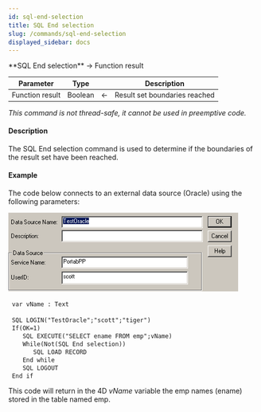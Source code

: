 ```yaml
---
id: sql-end-selection
title: SQL End selection
slug: /commands/sql-end-selection
displayed_sidebar: docs
---
```


<!--REF #_command_.SQL End selection.Syntax-->**SQL End selection**  -> Function result<!-- END REF-->
<!--REF #_command_.SQL End selection.Params-->
| Parameter | Type |  | Description |
| --- | --- | --- | --- |
| Function result | Boolean | &#8592; | Result set boundaries reached |

<!-- END REF-->

*This command is not thread-safe, it cannot be used in preemptive code.*


#### Description 

<!--REF #_command_.SQL End selection.Summary-->The SQL End selection command is used to determine if the boundaries of the result set have been reached.<!-- END REF--> 

#### Example 

The code below connects to an external data source (Oracle) using the following parameters:

![](../assets/en/commands/pict33359.en.png)

```4d
 var vName : Text
 
 SQL LOGIN("TestOracle";"scott";"tiger")
 If(OK=1)
    SQL EXECUTE("SELECT ename FROM emp";vName)
    While(Not(SQL End selection))
       SQL LOAD RECORD
    End while
    SQL LOGOUT
 End if
```

This code will return in the 4D *vName* variable the emp names (ename) stored in the table named emp.

